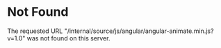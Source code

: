 # Not Found
The requested URL "/internal/source/js/angular/angular-animate.min.js?v=1.0" was not found on this server.
